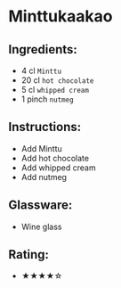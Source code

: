 # Minttukaakao

## Ingredients:
- 4 cl `Minttu`
- 20 cl `hot chocolate`
- 5 cl `whipped cream`
- 1 pinch `nutmeg`

## Instructions:
- Add Minttu
- Add hot chocolate
- Add whipped cream
- Add nutmeg

## Glassware:
- Wine glass

## Rating:
- ★★★★☆